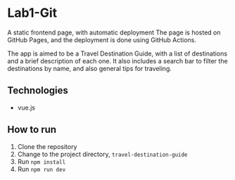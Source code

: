 # Lab1-Git
A static frontend page, with automatic deployment
The page is hosted on GitHub Pages, and the deployment is done using GitHub Actions.

The app is aimed to be a Travel Destination Guide, with a list of destinations and a brief description of each one.
It also includes a search bar to filter the destinations by name, and also general tips for traveling.

## Technologies
- vue.js


## How to run
1. Clone the repository
2. Change to the project directory, `travel-destination-guide`
3. Run `npm install`
4. Run `npm run dev`
